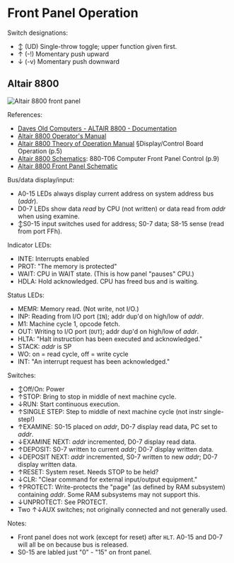 Front Panel Operation
=====================

Switch designations:
- ↕ (UD) Single-throw toggle; upper function given first.
- ↑ (-!) Momentary push upward
- ↓ (-v) Momentary push downward

Altair 8800
-----------

![Altair 8800 front panel][8800panel]

References:
- [Daves Old Computers - ALTAIR 8800 - Documentation][8800docs]
- [Altair 8800 Operator's Manual][8800opman]
- [Altair 8800 Theory of Operation Manual][88theory]
  §Display/Control Board Operation (p.5)
- [Altair 8800 Schematics][8800sch]: 880-T06 Computer Front Panel Control (p.9)
- [Altair 8800 Front Panel Schematic][8800psch]

Bus/data display/input:
- A0-15 LEDs always display current address on system address bus (_addr_).
- D0-7 LEDs show data _read_ by CPU (not written) or data read from _addr_
  when using examine.
- ↕S0-15 input switches used for address; S0-7 data; S8-15 sense (read from
  port FFh).

Indicator LEDs:
- INTE: Interrupts enabled
- PROT: "The memory is protected"
- WAIT: CPU in WAIT state. (This is how panel "pauses" CPU.)
- HDLA: Hold acknowledged. CPU has freed bus and is waiting.

Status LEDs:
- MEMR: Memory read. (Not write, not I/O.)
- INP: Reading from I/O port (`IN`); addr dup'd on high/low of _addr_.
- M1: Machine cycle 1, opcode fetch.
- OUT: Writing to I/O port (`OUT`); addr dup'd on high/low of _addr_.
- HLTA: "Halt instruction has been executed and acknowledged."
- STACK: _addr_ is SP
- WO: on = read cycle, off = write cycle
- INT: "An interrupt request has been acknowledged."

Switches:
- ↕Off/On: Power
- ↑STOP: Bring to stop in middle of next machine cycle.
- ↓RUN: Start continuous execution.
- ↑SINGLE STEP: Step to middle of next machine cycle (not instr single-step!)
- ↑EXAMINE: S0-15 placed on _addr_, D0-7 display read data, PC set to _addr_.
- ↓EXAMINE NEXT: _addr_ incremented, D0-7 display read data.
- ↑DEPOSIT: S0-7 written to current _addr_; D0-7 display written data.
- ↓DEPOSIT NEXT: _addr_ incremented, S0-7 written to new _addr_;
  D0-7 display written data.
- ↑RESET: System reset. Needs STOP to be held?
- ↓CLR: "Clear command for external input/output equipment."
- ↑PROTECT: Write-protects the "page" (as defined by RAM subsystem) containing
  _addr_. Some RAM subsystems may not support this.
- ↓UNPROTECT: See PROTECT.
- Two ↑↓AUX switches; not originally connected and not generally used.

Notes:
- Front panel does not work (except for reset) after `HLT`. A0-15 and D0-7
  will all be on because bus is released.
- S0-15 are labled just "0" - "15" on front panel.



<!-------------------------------------------------------------------->
[8800docs]: http://dunfield.classiccmp.org/altair/altair6.htm
[8800opman]: http://www.classiccmp.org/dunfield/altair/d/88opman.pdf
[8800panel]: https://upload.wikimedia.org/wikipedia/commons/4/43/Living_Computers_-_Altair_8800_%2839802981903%29.jpg
[8800psch]: http://dunfield.classiccmp.org/altair/d/88fp_lgl.pdf
[8800sch]: http://dunfield.classiccmp.org/altair/d/88schema.pdf
[88theory]: http://dunfield.classiccmp.org/altair/d/88theory.pdf
